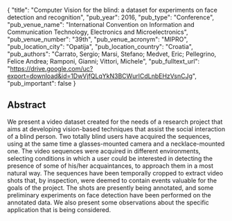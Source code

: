 {
  "title": "Computer Vision for the blind: a dataset for experiments on face detection and recognition",
  "pub_year": 2016,
  "pub_type": "Conference",
  "pub_venue_name": "International Convention on Information and Communication Technology, Electronics and Microelectronics",
  "pub_venue_number": "39th",
  "pub_venue_acronym": "MIPRO",
  "pub_location_city": "Opatija",
  "pub_location_country": "Croatia",
  "pub_authors": "Carrato, Sergio; Marsi, Stefano; Medvet, Eric; Pellegrino, Felice Andrea; Ramponi, Gianni; Vittori, Michele",
  "pub_fulltext_url": "https://drive.google.com/uc?export=download&id=1DwVjfQLqYkN3BCWurlCdLnbEHzVsnCJg",
  "pub_important": false
}

## Abstract
We present a video dataset created for the needs of a research project that aims at developing vision-based techniques that assist the social interaction of a blind person. Two totally blind users have acquired the sequences, using at the same time a glasses-mounted camera and a necklace-mounted one. The video sequences were acquired in different environments, selecting conditions in which a user could be interested in detecting the presence of some of his/her acquaintances, to approach them in a most natural way. The sequences have been temporally cropped to extract video shots that, by inspection, were deemed to contain events valuable for the goals of the project. The shots are presently being annotated, and some preliminary experiments on face detection have been performed on the annotated data. We also present some observations about the specific application that is being considered.

